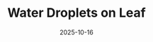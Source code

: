 ---
title: Water Droplets on Leaf
date: 2025-10-16
slug: 2025-10-16-water-droplets-on-leaf
tags: [photography]
image: https://ik.imagekit.io/1wh3oo1zp/IMG_0014-Edit_nEsQMXkuZ
image_alt: Water Droplets on Leaf
---